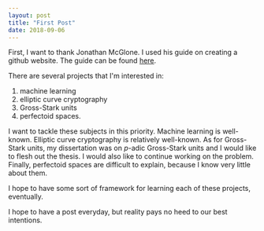 ```yaml
---
layout: post
title: "First Post"
date: 2018-09-06
---
```


First, I want to thank Jonathan McGlone.  I used his guide on creating a github website.  The guide can be found [here](http://jmcglone.com/guides/github-pages/).

There are several projects that I'm interested in:

<ol>
<li>machine learning</li>
<li>elliptic curve cryptography</li>
<li>Gross-Stark units
<li>perfectoid spaces.</li>
</ol>

I want to tackle these subjects in this priority.  Machine learning is well-known.  Elliptic curve cryptography is relatively well-known.  As for Gross-Stark units, my dissertation was on $p$-adic Gross-Stark units and I would like to flesh out the thesis.  I would also like to continue working on the problem.  Finally, perfectoid spaces are difficult to explain, because I know very little about them.

I hope to have some sort of framework for learning each of these projects, eventually.

I hope to have a post everyday, but reality pays no heed to our best intentions.
